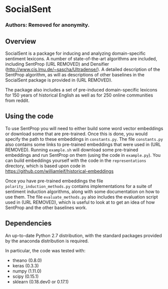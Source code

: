 # SocialSent 

### Authors: Removed for anonymity.

## Overview 

SocialSent is a package for inducing and analyzing domain-specific sentiment lexicons.
A number of state-of-the-art algorithms are included, including SentProp (URL REMOVED) and Densifier (http://www.cis.lmu.de/~sascha/Ultradense/).
A detailed description of the SentProp algorithm, as will as descriptions of other baselines in the SocialSent package is provided in (URL REMOVED).

The package also includes a set of pre-induced domain-specific lexicons for 150 years of historical English as well as for 250 online communities from reddit.

## Using the code

To use SentProp you will need to either build some word vector embeddings or download some that are pre-trained.
Once this is done, you would specify the path to these embeddings in `constants.py`.
The file `constants.py` also contains some links to pre-trained embeddings that were used in (URL REMOVED).
Running `example.sh` will download some pre-trained embeddings and run SentProp on them (using the code in `example.py`).
You can build embeddings yourself with the code in the `representations` directory, which is based upon code in https://github.com/williamleif/historical-embeddings

Once you have pre-trained embeddings the file `polarity_induction_methods.py` contains implementations for a suite of sentiment induction algorithms, along with some documentation on how to use them.
The file `evaluate_methods.py` also includes the evaluation script used in (URL REMOVED), which is useful to look at to get an idea of how SentProp and the other baselines work.

## Dependencies

An up-to-date Python 2.7 distribution, with the standard packages provided by the anaconda distribution is required.

In particular, the code was tested with:
* theano (0.8.0) 
* keras (0.3.3)
* numpy (1.11.0)
* scipy (0.15.1)
* sklearn (0.18.dev0 or 0.17.1)
